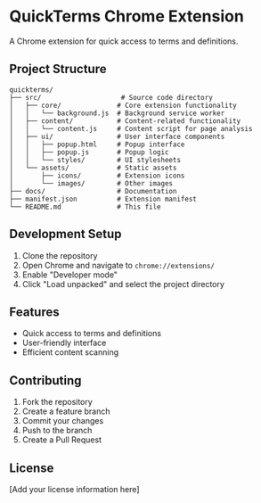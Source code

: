 # QuickTerms Chrome Extension

A Chrome extension for quick access to terms and definitions.

## Project Structure

```
quickterms/
├── src/                    # Source code directory
│   ├── core/              # Core extension functionality
│   │   └── background.js  # Background service worker
│   ├── content/           # Content-related functionality
│   │   └── content.js     # Content script for page analysis
│   ├── ui/                # User interface components
│   │   ├── popup.html     # Popup interface
│   │   ├── popup.js       # Popup logic
│   │   └── styles/        # UI stylesheets
│   └── assets/            # Static assets
│       ├── icons/         # Extension icons
│       └── images/        # Other images
├── docs/                  # Documentation
├── manifest.json          # Extension manifest
└── README.md              # This file
```

## Development Setup

1. Clone the repository
2. Open Chrome and navigate to `chrome://extensions/`
3. Enable "Developer mode"
4. Click "Load unpacked" and select the project directory

## Features

- Quick access to terms and definitions
- User-friendly interface
- Efficient content scanning

## Contributing

1. Fork the repository
2. Create a feature branch
3. Commit your changes
4. Push to the branch
5. Create a Pull Request

## License

[Add your license information here] 